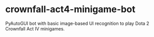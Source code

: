 # crownfall-act4-minigame-bot
PyAutoGUI bot with basic image-based UI recognition to play Dota 2 Crownfall Act IV minigames.
